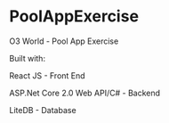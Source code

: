 # PoolAppExercise

O3 World - Pool App Exercise

Built with:

React JS - Front End

ASP.Net Core 2.0 Web API/C# - Backend

LiteDB - Database
